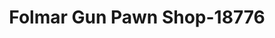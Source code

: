 ---
f_zip-code: 32301
f_state-code: FL
title: Folmar Gun Pawn Shop-18776
f_phone: 850-222-2274
f_city-only: Tallahassee
f_address: 307 Adams Street Tallahassee
f_location-unique-id: '18776'
slug: folmar-gun-pawn-shop-18776
updated-on: '2024-05-30T13:46:58.046Z'
created-on: '2024-05-30T13:36:59.803Z'
published-on: '2024-05-30T13:54:32.469Z'
f_city-state: cms/city/tallahassee-fl.md
f_company: cms/company/folmar-gun-pawn-shop.md
f_state: cms/state/florida.md
layout: '[payday-loan].html'
tags: payday-loan
---